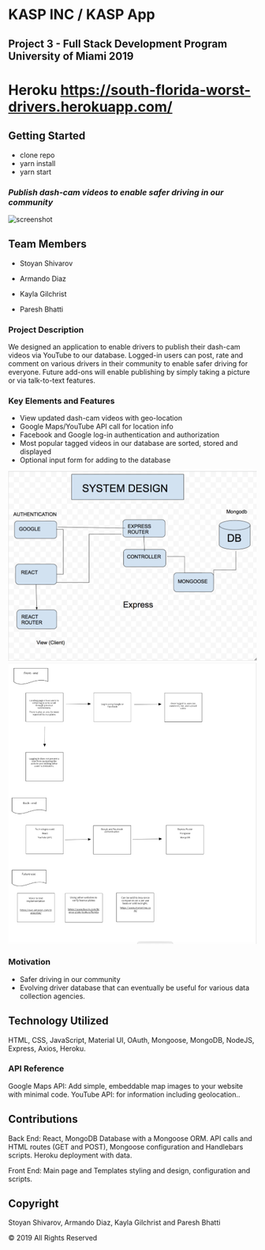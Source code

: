 # KASP INC / KASP App

## Project 3 - Full Stack Development Program University of Miami 2019

# Heroku https://south-florida-worst-drivers.herokuapp.com/

## Getting Started

* clone repo
* yarn install
* yarn start

### *Publish dash-cam videos to enable safer driving in our community*

![screenshot](https://github.com/ss100yan/Bad-Driver/blob/master/client/public/KASP%20App%20Screenshot.png/)


## Team Members

- Stoyan Shivarov

- Armando Diaz

- Kayla Gilchrist

- Paresh Bhatti

### Project Description

We designed an application to enable drivers to publish their dash-cam videos via YouTube to our database. 
Logged-in users can post, rate and comment on various drivers in their community to enable safer driving for everyone. 
Future add-ons will enable publishing by simply taking a picture or via talk-to-text features. 

### Key Elements and Features

- View updated dash-cam videos with geo-location
- Google Maps/YouTube API call for location info
- Facebook and Google log-in authentication and authorization 
- Most popular tagged videos in our database are sorted, stored and displayed
- Optional input form for adding to the database


![gif of app flow](https://github.com/ss100yan/Bad-Driver/blob/master/client/public/SystemDesign.png/)
![app flow 2](https://github.com/ss100yan/Bad-Driver/blob/master/client/public/Bad-Driver.png/) 

### Motivation
- Safer driving in our community
- Evolving driver database that can eventually be useful for various data collection agencies.

## Technology Utilized

HTML, CSS, JavaScript, Material UI, OAuth, Mongoose, MongoDB, NodeJS, Express, Axios, Heroku.
 

### API Reference

Google Maps API: Add simple, embeddable map images to your website with minimal code. 
YouTube API: for information including geolocation..

## Contributions

Back End: React, MongoDB Database with a Mongoose ORM. API calls and HTML routes (GET and POST), Mongoose configuration and Handlebars scripts. Heroku deployment with data.

Front End: Main page and Templates styling and design, configuration and scripts.

## Copyright
Stoyan Shivarov, Armando Diaz, Kayla Gilchrist and Paresh Bhatti

© 2019 All Rights Reserved
